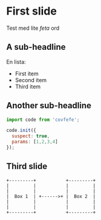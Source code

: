 # First slide

Test med lite *feta* ord

## A sub-headline

En lista: 

  - First item
  - Second item
  - Third item

## Another sub-headline


```js
import code from 'covfefe';

code.init({
  suspect: true,
  params: [1,2,3,4]
});
```

## Third slide


```
+---------+           +---------+
|         |           |         |
|         |           |         |
|  Box 1  | +------>+ |  Box 2  |
|         |           |         |
|         |           |         |
+---------+           +---------+
```
